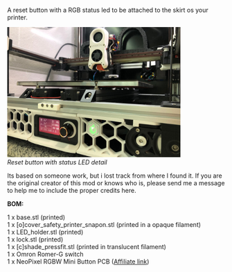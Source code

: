 <p>A reset button with a RGB status led to be attached to the skirt os your printer.</p>

<img src="../Pictures/Resetbutton.jpg" alt="Reset button with status LED detail" width="400">\
_Reset button with status LED detail_

<p>Its based on someone work, but i lost track from where I found it. If you are the original creator of this mod or knows who is, please send me a message to help me to include the proper credits here.</p>

<p><b>BOM:</b></p>

1 x base.stl (printed)\
1 x [o]cover_safety_printer_snapon.stl (printed in a opaque filament)\
1 x LED_holder.stl (printed)\
1 x lock.stl (printed)\
1 x [c]shade_pressfit.stl (printed in translucent filament)\
1 x Omron Romer-G switch\
1 x NeoPixel RGBW Mini Button PCB ([Affiliate link](https://s.click.aliexpress.com/e/_DDmimzN))
